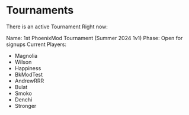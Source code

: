 # Tournaments
There is an active Tournament Right now:

Name: 1st PhoenixMod Tournament (Summer 2024 1v1)
Phase: Open for signups
Current Players:
- Magnolia
- Wilson
- Happiness
- BkModTest
- AndrewRRR
- Bulat
- Smoko
- Denchi
- Stronger
